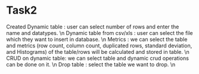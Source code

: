 # Task2

Created Dynamic table : user can select number of rows and enter the name and datatypes. \n
Dynamic table from csv/xls : user can select the file which they want to insert in database. \n
Metrics : we can select the table and metrics (row count, column count, duplicated rows, standard deviation, and Histograms) of the table/rows will be calculated and stored in table. \n
CRUD on dynamic table: we can select table and dynamic crud operations can be done on it. \n
Drop table : select the table we want to drop. \n
